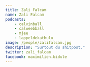 ```yaml
---
title: Zali Falcam
name: Zali Falcam
podcasts:
    - calvinball
    - calweebball
    - mjee
    - lappeldekathulu
image: /people/zalifalcam.jpg
description: "Surtout du shitpost."
twitter: zali_falcam
facebook: maximilien.bidule
---
```


<People/>